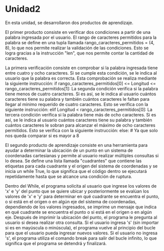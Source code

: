 # Unidad2
En esta unidad, se desarrollaron dos productos de aprendizaje.

El primer producto consiste en verificar dos condiciones a partir de una palabra ingresada por el usuario. El rango de caracteres permitidos para la palabra se define en una tupla llamada rango_caracteres_permitidos = (4, 8), lo que nos permite realizar la validación de las condiciones. Esto se logra gracias a la instrucción "len", que nos permite contar la cantidad de caracteres.

La primera verificación consiste en comprobar si la palabra ingresada tiene entre cuatro y ocho caracteres. Si se cumple esta condición, se le indica al usuario que la palabra es correcta. Esta comprobación se realiza mediante la siguiente instrucción:
if rango_caracteres_permitidos[0] <= Longitud <= rango_caracteres_permitidos[1]:
La segunda condición verifica si la palabra tiene menos de cuatro caracteres. Si es así, se le indica al usuario cuántos caracteres tiene su palabra y también cuántos caracteres le faltan para llegar al mínimo requerido de cuatro caracteres. Esto se verifica con la siguiente instrucción:
elif Longitud < rango_caracteres_permitidos[0]:
La tercera condición verifica si la palabra tiene más de ocho caracteres. Si es así, se le indica al usuario cuántos caracteres tiene su palabra y también cuántos caracteres le sobran para alcanzar el máximo de ocho caracteres permitidos. Esto se verifica con la siguiente instrucción:
else: # Ya que solo nos queda comparar si es mayor a 8

El segundo producto de aprendizaje consiste en una herramienta para ayudar a determinar la ubicación de un punto en un sistema de coordenadas cartesianas y permite al usuario realizar múltiples consultas si lo desea.
Se define una  lista llamada "cuadrantes" que contiene las etiquetas para cada cuadrante y el origen del sistema de coordenadas y se inicia un while True, lo que significa que el código dentro se ejecutará repetidamente hasta que se alcance una condición de ruptura.

Dentro del While, el programa solicita al usuario que ingrese los valores de 'x' e 'y' del punto que se quiere ubicar y posteriormente se evalúan los valores de 'x' e 'y' para determinar en qué cuadrante se encuentra el punto, o si está en el origen o en algún eje del sistema de coordenadas, dependiendo de los valores ingresados, se imprime un mensaje que indica en qué cuadrante se encuentra el punto o si está en el origen o en algún eje. Después de imprimir la ubicación del punto, el programa le pregunta al usuario si desea realizar otra consulta. Si el usuario ingresa 's' (sin importar si es en mayúscula o minúscula), el programa vuelve al principio del bucle para que el usuario pueda ingresar nuevos valores. Si el usuario no ingresa 's', el programa utiliza el comando break para salir del bucle infinito, lo que significa que el programa se detendrá y finalizará.



